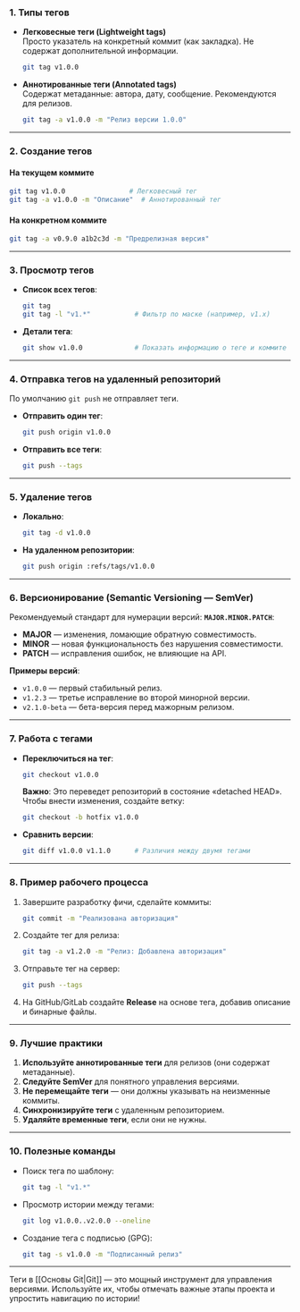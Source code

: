 
### **1. Типы тегов**
- **Легковесные теги (Lightweight tags)**  
  Просто указатель на конкретный коммит (как закладка). Не содержат дополнительной информации.  
  ```bash
  git tag v1.0.0
  ```

- **Аннотированные теги (Annotated tags)**  
  Содержат метаданные: автора, дату, сообщение. Рекомендуются для релизов.  
  ```bash
  git tag -a v1.0.0 -m "Релиз версии 1.0.0"
  ```

---

### **2. Создание тегов**
#### **На текущем коммите**
```bash
git tag v1.0.0                # Легковесный тег
git tag -a v1.0.0 -m "Описание"  # Аннотированный тег
```

#### **На конкретном коммите**
```bash
git tag -a v0.9.0 a1b2c3d -m "Предрелизная версия"
```

---

### **3. Просмотр тегов**
- **Список всех тегов**:
  ```bash
  git tag
  git tag -l "v1.*"           # Фильтр по маске (например, v1.x)
  ```

- **Детали тега**:
  ```bash
  git show v1.0.0             # Показать информацию о теге и коммите
  ```

---

### **4. Отправка тегов на удаленный репозиторий**
По умолчанию `git push` не отправляет теги.  
- **Отправить один тег**:
  ```bash
  git push origin v1.0.0
  ```
- **Отправить все теги**:
  ```bash
  git push --tags
  ```

---

### **5. Удаление тегов**
- **Локально**:
  ```bash
  git tag -d v1.0.0
  ```
- **На удаленном репозитории**:
  ```bash
  git push origin :refs/tags/v1.0.0
  ```

---

### **6. Версионирование (Semantic Versioning — SemVer)**
Рекомендуемый стандарт для нумерации версий: **`MAJOR.MINOR.PATCH`**:
- **MAJOR** — изменения, ломающие обратную совместимость.
- **MINOR** — новая функциональность без нарушения совместимости.
- **PATCH** — исправления ошибок, не влияющие на API.

**Примеры версий**:
- `v1.0.0` — первый стабильный релиз.
- `v1.2.3` — третье исправление во второй минорной версии.
- `v2.1.0-beta` — бета-версия перед мажорным релизом.

---

### **7. Работа с тегами**
- **Переключиться на тег**:
  ```bash
  git checkout v1.0.0
  ```
  **Важно**: Это переведет репозиторий в состояние «detached HEAD». Чтобы внести изменения, создайте ветку:
  ```bash
  git checkout -b hotfix v1.0.0
  ```

- **Сравнить версии**:
  ```bash
  git diff v1.0.0 v1.1.0      # Различия между двумя тегами
  ```

---

### **8. Пример рабочего процесса**
1. Завершите разработку фичи, сделайте коммиты:
   ```bash
   git commit -m "Реализована авторизация"
   ```

2. Создайте тег для релиза:
   ```bash
   git tag -a v1.2.0 -m "Релиз: Добавлена авторизация"
   ```

3. Отправьте тег на сервер:
   ```bash
   git push --tags
   ```

4. На GitHub/GitLab создайте **Release** на основе тега, добавив описание и бинарные файлы.

---

### **9. Лучшие практики**
1. **Используйте аннотированные теги** для релизов (они содержат метаданные).
2. **Следуйте SemVer** для понятного управления версиями.
3. **Не перемещайте теги** — они должны указывать на неизменные коммиты.
4. **Синхронизируйте теги** с удаленным репозиторием.
5. **Удаляйте временные теги**, если они не нужны.

---

### **10. Полезные команды**
- Поиск тега по шаблону:
  ```bash
  git tag -l "v1.*"
  ```
- Просмотр истории между тегами:
  ```bash
  git log v1.0.0..v2.0.0 --oneline
  ```
- Создание тега с подписью (GPG):
  ```bash
  git tag -s v1.0.0 -m "Подписанный релиз"
  ```

---

Теги в [[Основы Git|Git]] — это мощный инструмент для управления версиями. Используйте их, чтобы отмечать важные этапы проекта и упростить навигацию по истории!